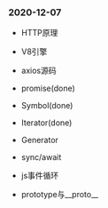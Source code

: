 ### 2020-12-07

- HTTP原理

- V8引擎

- axios源码

- promise(done)

- Symbol(done)

- Iterator(done)

- Generator 

- sync/await

- js事件循环

- prototype与__proto__

  